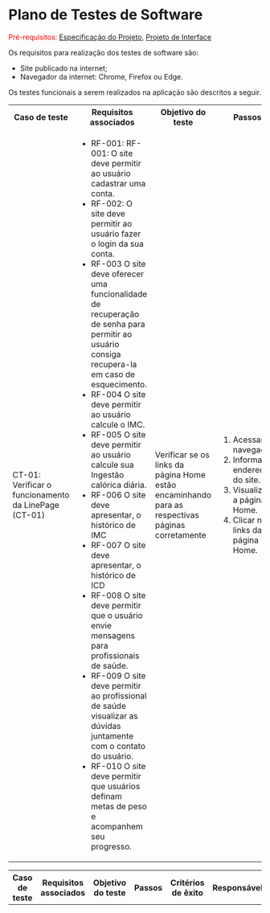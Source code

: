 # Plano de Testes de Software

<span style="color:red">Pré-requisitos: <a href="https://github.com/ICEI-PUC-Minas-PMV-ADS/ads-e1-exemplo-vida-de-estudante/tree/main/documentos/02-Especificação%20do%20Projeto.md"> Especificação do Projeto</a></span>, <a href="https://github.com/ICEI-PUC-Minas-PMV-ADS/ads-e1-exemplo-vida-de-estudante/tree/main/documentos/04-Projeto%20de%20Interface.md"> Projeto de Interface</a>

Os requisitos para realização dos testes de software são:
<ul><li>Site publicado na internet;</li>
<li>Navegador da internet: Chrome, Firefox ou Edge.</li>
</ul>

Os testes funcionais a serem realizados na aplicação são descritos a seguir.

<table>
 <tr>
  <th>Caso de teste</th>
  <th>Requisitos associados</th>
  <th>Objetivo do teste</th>
  <th>Passos</th>
  <th>Critérios de êxito</th>
  <th>Responsável</th>
 </tr>
 <tr>
  <td>CT-01: Verificar o funcionamento da LinePage (CT-01)
</td>
  <td>
   <ul>
    <li>RF-001:	RF-001: O site deve permitir ao usuário cadastrar uma conta.</li>
   <li>RF-002: O site deve permitir ao usuário fazer o login da sua conta.</li>
   <li>RF-003 O site deve oferecer uma funcionalidade de recuperação de senha para permitir ao usuário consiga recupera-la em caso de esquecimento.</li>
    <li>RF-004 O site deve permitir ao usuário calcule o IMC.</li>
  	 <li>RF-005 O site deve permitir ao usuário calcule sua Ingestão calórica diária.</li>
    <li>RF-006 O site deve apresentar, o histórico de IMC </li>  
    <li>RF-007 O site deve apresentar, o histórico de ICD</li>    
    <li>RF-008 O site deve permitir que o usuário envie mensagens para profissionais de saúde.</li>
    <li>RF-009 O site deve permitir ao profissional de saúde visualizar as dúvidas juntamente com o contato do usuário.</li>
    <li>RF-010 O site deve permitir que usuários definam metas de peso e acompanhem seu progresso.</li>
   </ul>
  </td>
  <td>Verificar se os links da página Home estão encaminhando para as respectivas páginas corretamente</td>
  <td>
   <ol>
    <li>Acessar o navegador.</li>
    <li>Informar o endereço do site.</li>
    <li>Visualizar a página Home.</li>
    <li>Clicar nos links da página Home.</li>
   </ol>
   </td>
  <td>Todos os links da página Home devem encaminhar os usuários para as páginas descritas.</td>
  <td>Andre, Julio, Leticia, Raphael</td>
 </tr>
</table>

<table>
 <tr>
  <th>Caso de teste</th>
  <th>Requisitos associados</th>
  <th>Objetivo do teste</th>
  <th>Passos</th>
  <th>Critérios de êxito</th>
  <th>Responsável</th>
 </tr>
 <tr>
 
